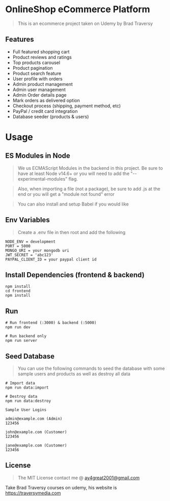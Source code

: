 # OnlineShop eCommerce Platform

> This is an ecommerce project taken on Udemy by Brad Traversy

## Features

- Full featured shopping cart
- Product reviews and ratings
- Top products carousel
- Product pagination
- Product search feature
- User profile with orders
- Admin product management
- Admin user management
- Admin Order details page
- Mark orders as delivered option
- Checkout process (shipping, payment method, etc)
- PayPal / credit card integration
- Database seeder (products & users)

# Usage

## ES Modules in Node

> We us ECMAScript Modules in the backend in this project. Be sure to have at least Node v14.6+ or you will need to add the "--experimental-modules" flag.

> Also, when importing a file (not a package), be sure to add .js at the end or you will get a "module not found" error

> You can also install and setup Babel if you would like

## Env Variables

> Create a .env file in then root and add the following

```
NODE_ENV = development
PORT = 5000
MONGO_URI = your mongodb uri
JWT_SECRET = 'abc123'
PAYPAL_CLIENT_ID = your paypal client id
```

## Install Dependencies (frontend & backend)

```
npm install
cd frontend
npm install
```

## Run

```
# Run frontend (:3000) & backend (:5000)
npm run dev

# Run backend only
npm run server
```

## Seed Database

> You can use the following commands to seed the database with some sample users and products as well as destroy all data

```
# Import data
npm run data:import

# Destroy data
npm run data:destroy
```

```
Sample User Logins

admin@example.com (Admin)
123456

john@example.com (Customer)
123456

jane@example.com (Customer)
123456
```

## License

> The MIT License
> contact me @ ay4great2001@gmail.com

Take Brad Traversy courses on udemy, his website is https://traversymedia.com
